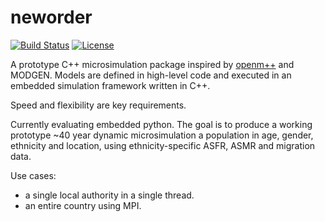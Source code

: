 # neworder

[![Build Status](https://travis-ci.org/virgesmith/neworder.png?branch=master)](https://travis-ci.org/virgesmith/neworder) 
[![License](https://img.shields.io/github/license/mashape/apistatus.svg)](https://opensource.org/licenses/MIT)

A prototype C++ microsimulation package inspired by [openm++](https://ompp.sourceforge.io/) and MODGEN. Models are defined in high-level code and executed in an embedded simulation framework written in C++. 

Speed and flexibility are key requirements.

Currently evaluating embedded python. The goal is to produce a working prototype ~40 year dynamic microsimulation a population in age, gender, ethnicity and location, using ethnicity-specific ASFR, ASMR and migration data. 

Use cases:
- a single local authority in a single thread.
- an entire country using MPI.






